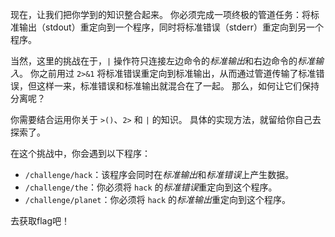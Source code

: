现在，让我们把你学到的知识整合起来。
你必须完成一项终极的管道任务：将标准输出（stdout）重定向到一个程序，同时将标准错误（stderr）重定向到另一个程序。

当然，这里的挑战在于，`|` 操作符只连接左边命令的*标准输出*和右边命令的*标准输入*。
你之前用过 `2>&1` 将标准错误重定向到标准输出，从而通过管道传输了标准错误，但这样一来，标准错误和标准输出就混合在了一起。
那么，如何让它们保持分离呢？

你需要结合运用你关于 `>()`、`2>` 和 `|` 的知识。
具体的实现方法，就留给你自己去探索了。

在这个挑战中，你会遇到以下程序：

-   `/challenge/hack`：该程序会同时在*标准输出*和*标准错误*上产生数据。
-   `/challenge/the`：你必须将 `hack` 的*标准错误*重定向到这个程序。
-   `/challenge/planet`：你必须将 `hack` 的*标准输出*重定向到这个程序。

去获取flag吧！
